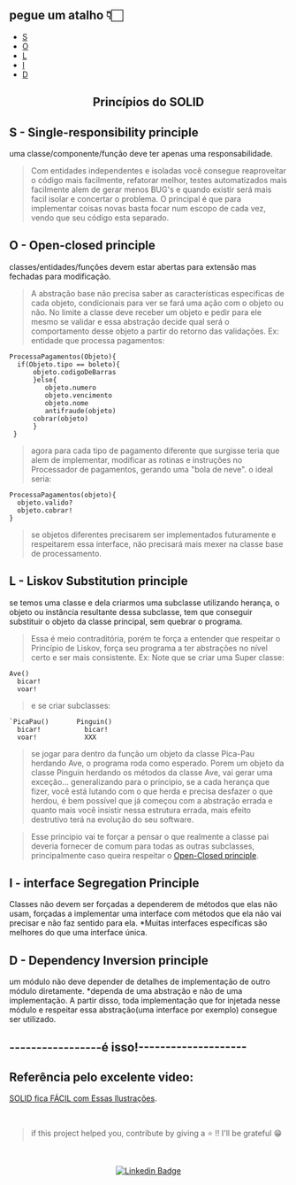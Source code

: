  <h2> pegue um atalho 👇🏻</h2>   
 
- [S](#s---single-responsibility-principle)
- [O](#o---open-closed-principle)
- [L](#l---liskov-substitution-principle)   
- [I](#i---interface-segregation-principle)      
- [D](#d---dependency-inversion-principle)   


<h2 align="center">Princípios do SOLID</h2>   
   
   ## S - Single-responsibility principle      
   uma classe/componente/função deve ter apenas uma responsabilidade.
   > Com entidades independentes e isoladas você consegue reaproveitar o código mais facilmente, refatorar melhor, testes automatizados mais facilmente alem de gerar menos BUG's e quando existir será mais facil isolar e concertar o problema.
   > O principal é que para implementar coisas novas basta focar num escopo de cada vez, vendo que seu código esta separado.   
   
   ## O - Open-closed principle   
   classes/entidades/funções devem estar abertas para extensão mas fechadas para modificação.
   > A abstração base não precisa saber as características especificas de cada objeto, condicionais para ver se fará uma ação com o objeto ou não. No limite a classe deve receber um objeto e pedir para ele mesmo se validar e essa abstração decide qual será o comportamento desse objeto a partir do retorno das validações.
   > Ex: entidade que processa pagamentos:
  
  ```
  ProcessaPagamentos(Objeto){      
    if(Objeto.tipo == boleto){     
        objeto.codigoDeBarras   
        }else{   
           objeto.numero   
           objeto.vencimento   
           objeto.nome
           antifraude(objeto)
        cobrar(objeto)
        }
   }
```   
> agora para cada tipo de pagamento diferente que surgisse teria que alem de implementar, modificar as rotinas e instruções no Processador de pagamentos, gerando uma "bola de neve".
o ideal seria:
```
ProcessaPagamentos(objeto){
  objeto.valido?
  objeto.cobrar!
}
```
>se objetos diferentes precisarem ser implementados futuramente  e respeitarem essa interface, não precisará mais mexer na classe base de processamento.

## L - Liskov Substitution principle
se temos uma classe e dela criarmos uma subclasse utilizando herança, o objeto ou instância resultante dessa subclasse, tem que conseguir substituir o objeto da classe principal, sem quebrar o programa.
>Essa é meio contraditória, porém te força a entender que respeitar o Princípio de Liskov, força seu programa a ter abstrações no nível certo e ser mais consistente.
>Ex:
>Note que se criar uma Super classe:   
```
Ave()
  bicar!
  voar!
```
>e se criar subclasses:
```
`PicaPau()       Pinguin()
  bicar!           bicar!
  voar!            XXX  
```
> se jogar para dentro da função um objeto da classe Pica-Pau herdando Ave, o programa roda como esperado. Porem um objeto da classe Pinguin herdando os métodos da classe Ave, vai gerar uma exceção...
>generalizando para o principio, se a cada herança que fizer, você está lutando com o que herda e precisa desfazer o que herdou, é bem possível que já começou com a abstração errada e quanto mais você insistir nessa estrutura errada, mais efeito destrutivo terá na evolução do seu software.

>Esse principio vai te forçar a pensar o que realmente a classe pai deveria fornecer de comum para todas as outras subclasses, principalmente caso queira respeitar o [Open-Closed principle](#O-Open-closed-principle).

## I - interface Segregation Principle
Classes não devem ser forçadas a dependerem de métodos que elas não usam, forçadas a implementar uma interface com métodos que ela não vai precisar e não faz sentido para ela.
*Muitas interfaces específicas são melhores do que uma interface única.

## D - Dependency Inversion principle
um módulo não deve depender de detalhes de implementação de outro módulo diretamente.
*dependa de uma abstração e não de uma implementação.
A partir disso, toda implementação que for injetada nesse módulo e respeitar essa abstração(uma interface por exemplo) consegue ser utilizado.

## -----------------é isso!--------------------   

## Referência pelo excelente video:
[SOLID fica FÁCIL com Essas Ilustrações](https://www.youtube.com/watch?v=6SfrO3D4dHM&ab_channel=FilipeDeschamps).

</br>

>if this project helped you, contribute by giving a ⭐ !! I'll be grateful 😁      

</br>   
<div align="center">   
  
   [![Linkedin Badge](https://img.shields.io/badge/-weslei%20tiago-292929?style=flat-square&logo=Linkedin&logoColor=white&link=https://www.linkedin.com/in/weslei-tiago-53b47a208/)](https://www.linkedin.com/in/weslei-tiago-53b47a208/)   
  
   </div>
